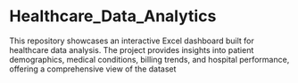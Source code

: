 # Healthcare_Data_Analytics
This repository showcases an interactive Excel dashboard built for healthcare data analysis. The project provides insights into patient demographics, medical conditions, billing trends, and hospital performance, offering a comprehensive view of the dataset
